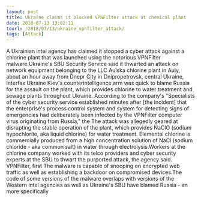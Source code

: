 ```yaml
---
layout: post
title: Ukraine claims it blocked VPNFilter attack at chemical plant
date: 2018-07-13 13:02:11
tourl: /2018/07/13/ukraine_vpnfilter_attack/
tags: [Attack]
---
```

A Ukrainian intel agency has claimed it stopped a cyber attack against a chlorine plant that was launched using the notorious VPNFilter malware.Ukraine's SBU Security Service said it thwarted an attack on network equipment belonging to the LLC Aulska chlorine plant in Auly, about an hour away from Dnepr City in Dnipropetrovsk, central Ukraine, Interfax Ukraine Kiev's counterintelligence arm was quick to blame Russia for the assault on the plant, which provides chlorine to water treatment and sewage plants throughout Ukraine. According to the company's "Specialists of the cyber security service established minutes after [the incident] that the enterprise's process control system and system for detecting signs of emergencies had deliberately been infected by the VPNFilter computer virus originating from Russia," the The attack was allegedly geared at disrupting the stable operation of the plant, which provides NaClO (sodium hypochlorite, aka liquid chlorine) for water treatment. Elemental chlorine is commercially produced from a high concentration solution of NaCl (sodium chloride - aka common salt) in water through electrolysis.Workers at the chlorine company worked with its telco providers and cyber security experts at the SBU to thwart the purported attack, the agency said. VPNFilter, first The malware is capable of snooping on encrypted web traffic as well as establishing a backdoor on compromised devices.The code of some versions of the malware overlaps with versions of the Western intel agencies as well as Ukraine's SBU have blamed Russia - an more specifically 